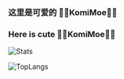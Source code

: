 ### 这里是可爱的 🏳️‍⚧️KomiMoe🏳️‍⚧️
### Here is cute 🏳️‍⚧️KomiMoe🏳️‍⚧️
![Stats](https://github-readme-stats.vercel.app/api?username=KomiMoe&KomiMoe=true&theme=tokyonight&locale=cn)

![TopLangs](https://github-readme-stats.vercel.app/api/top-langs?username=KomiMoe&locale=cn&layout=compact&show_icons=true&theme=dracula)
<!--
**KomiMoe/KomiMoe** is a ✨ _special_ ✨ repository because its `README.md` (this file) appears on your GitHub profile.

Here are some ideas to get you started:

- 🔭 I’m currently working on ...
- 🌱 I’m currently learning ...
- 👯 I’m looking to collaborate on ...
- 🤔 I’m looking for help with ...
- 💬 Ask me about ...
- 📫 How to reach me: ...
- 😄 Pronouns: ...
- ⚡ Fun fact: ...
-->

